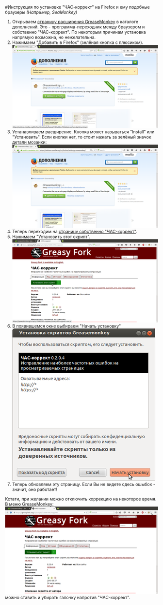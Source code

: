 #Инструкция по установке "ЧАС-коррект" на Firefox и ему подобные браузеры
*(Например, SeaMonkey)*

1. Открываем [страницу расширения GreaseMonkey](https://addons.mozilla.org/ru/firefox/addon/greasemonkey/) в каталоге дополнений.
Это - программа-переходник между браузером и собственно "ЧАС-коррект". По некоторым причинам установка напрямую возможна, но нежелательна.
2. Нажимаем "Добавить в Firefox" (зелёная кнопка с плюсиком). 
![screenshot](firefox1.png)
3. Устанавливаем расширение. Кнопка может называться "Install" или "Установить". Если кнопки нет, то стоит нажать за зелёный значок детали мозаики:
![screenshot](firefox2.png)
4. Теперь переходим на [страницу собственно "ЧАС-коррект"](https://greasyfork.org/ru/scripts/12690-ЧАС-коррект/).
5. Нажимаем "Установить этот скрипт".
![screenshot](firefox3.png)
6. В появившемся окне выбираем "Начать установку"
![screenshot](firefox4.png)
7. Теперь обновляем эту страницу. Если Вы не видете сдесь ошыбок - значит, оно работает!

Кстати, при желании можно отключить коррекцию на некоторое время. В меню GreaseMonkey:
![screenshot](firefox5.png)
можно ставить и убирать галочку напротив "ЧАС-коррект".
